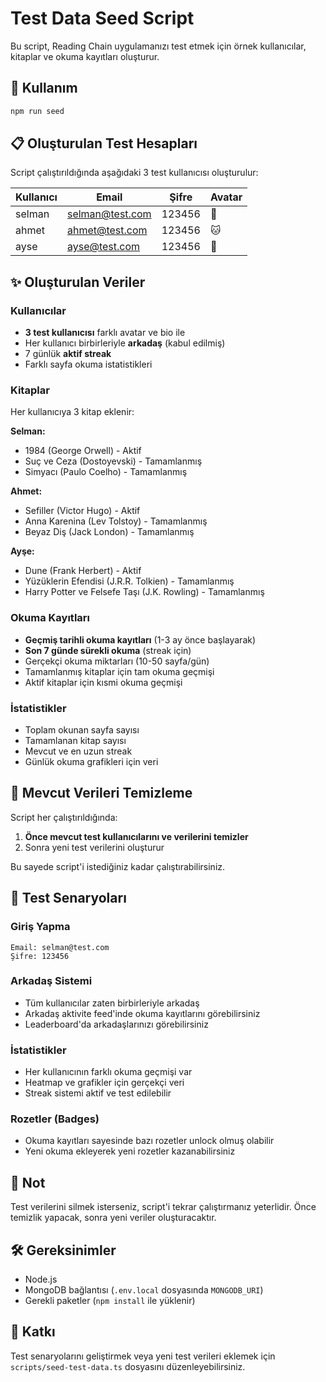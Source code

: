 # Test Data Seed Script

Bu script, Reading Chain uygulamanızı test etmek için örnek kullanıcılar, kitaplar ve okuma kayıtları oluşturur.

## 🚀 Kullanım

```bash
npm run seed
```

## 📋 Oluşturulan Test Hesapları

Script çalıştırıldığında aşağıdaki 3 test kullanıcısı oluşturulur:

| Kullanıcı | Email | Şifre | Avatar |
|-----------|-------|-------|--------|
| selman | selman@test.com | 123456 | 🐶 |
| ahmet | ahmet@test.com | 123456 | 🐱 |
| ayse | ayse@test.com | 123456 | 🦊 |

## ✨ Oluşturulan Veriler

### Kullanıcılar
- **3 test kullanıcısı** farklı avatar ve bio ile
- Her kullanıcı birbirleriyle **arkadaş** (kabul edilmiş)
- 7 günlük **aktif streak**
- Farklı sayfa okuma istatistikleri

### Kitaplar
Her kullanıcıya 3 kitap eklenir:

**Selman:**
- 1984 (George Orwell) - Aktif
- Suç ve Ceza (Dostoyevski) - Tamamlanmış
- Simyacı (Paulo Coelho) - Tamamlanmış

**Ahmet:**
- Sefiller (Victor Hugo) - Aktif
- Anna Karenina (Lev Tolstoy) - Tamamlanmış
- Beyaz Diş (Jack London) - Tamamlanmış

**Ayşe:**
- Dune (Frank Herbert) - Aktif
- Yüzüklerin Efendisi (J.R.R. Tolkien) - Tamamlanmış
- Harry Potter ve Felsefe Taşı (J.K. Rowling) - Tamamlanmış

### Okuma Kayıtları
- **Geçmiş tarihli okuma kayıtları** (1-3 ay önce başlayarak)
- **Son 7 günde sürekli okuma** (streak için)
- Gerçekçi okuma miktarları (10-50 sayfa/gün)
- Tamamlanmış kitaplar için tam okuma geçmişi
- Aktif kitaplar için kısmi okuma geçmişi

### İstatistikler
- Toplam okunan sayfa sayısı
- Tamamlanan kitap sayısı
- Mevcut ve en uzun streak
- Günlük okuma grafikleri için veri

## 🔄 Mevcut Verileri Temizleme

Script her çalıştırıldığında:
1. **Önce mevcut test kullanıcılarını ve verilerini temizler**
2. Sonra yeni test verilerini oluşturur

Bu sayede script'i istediğiniz kadar çalıştırabilirsiniz.

## 🧪 Test Senaryoları

### Giriş Yapma
```
Email: selman@test.com
Şifre: 123456
```

### Arkadaş Sistemi
- Tüm kullanıcılar zaten birbirleriyle arkadaş
- Arkadaş aktivite feed'inde okuma kayıtlarını görebilirsiniz
- Leaderboard'da arkadaşlarınızı görebilirsiniz

### İstatistikler
- Her kullanıcının farklı okuma geçmişi var
- Heatmap ve grafikler için gerçekçi veri
- Streak sistemi aktif ve test edilebilir

### Rozetler (Badges)
- Okuma kayıtları sayesinde bazı rozetler unlock olmuş olabilir
- Yeni okuma ekleyerek yeni rozetler kazanabilirsiniz

## 📝 Not

Test verilerini silmek isterseniz, script'i tekrar çalıştırmanız yeterlidir. Önce temizlik yapacak, sonra yeni veriler oluşturacaktır.

## 🛠️ Gereksinimler

- Node.js
- MongoDB bağlantısı (`.env.local` dosyasında `MONGODB_URI`)
- Gerekli paketler (`npm install` ile yüklenir)

## 🤝 Katkı

Test senaryolarını geliştirmek veya yeni test verileri eklemek için `scripts/seed-test-data.ts` dosyasını düzenleyebilirsiniz.

